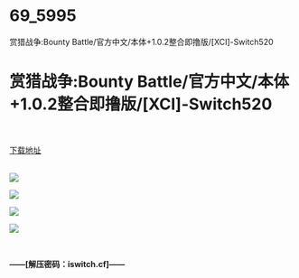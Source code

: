# 69_5995
赏猎战争:Bounty Battle/官方中文/本体+1.0.2整合即撸版/[XCI]-Switch520
# 赏猎战争:Bounty Battle/官方中文/本体+1.0.2整合即撸版/[XCI]-Switch520
 <br/></br>
[下载地址](https://www.switch520.cc/article/5995 "下载地址")
<br/></br>

<p><img src="https://www.switch520.cc/muke_img/upload_art_editor_20201023-1_d5b384638fd2fee0fcc17bad8cff0732.jpg"></p>
<p><img src="https://www.switch520.cc/muke_img/upload_art_editor_20201023-1_5132fda083967aeb421ec693b41216fc.jpg"></p>
<p><img src="https://www.switch520.cc/muke_img/upload_art_editor_20201023-1_35027ca24c289b6ede4b580456656fd3.jpg"></p>
<p><img src="https://www.switch520.cc/muke_img/upload_art_editor_20201023-1_d42dffd41e3d262719d44b8175073529.jpg"></p>
<p><span><strong> <br></strong></span></p>
<p></p>
<p><span><strong>——[解压密码：iswitch.cf]——</strong></span></p>
